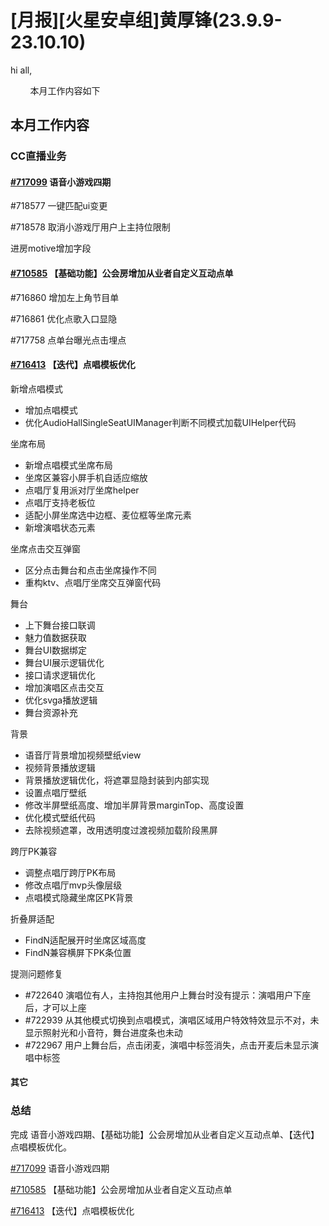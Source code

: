 # [月报][火星安卓组]黄厚锋(23.9.9-23.10.10)

hi all,

        本月工作内容如下

## 本月工作内容

### CC直播业务

#### [#717099](https://icc.pm.netease.com/v6/issues/717099) 语音小游戏四期

#718577 一键匹配ui变更

#718578 取消小游戏厅用户上主持位限制

进房motive增加字段

#### [#710585](https://icc.pm.netease.com/v6/issues/710585) 【基础功能】公会房增加从业者自定义互动点单

#716860 增加左上角节目单

#716861 优化点歌入口显隐

#717758 点单台曝光点击埋点

#### [#716413](https://icc.pm.netease.com/v6/issues/716413) 【迭代】点唱模板优化

新增点唱模式

- 增加点唱模式
- 优化AudioHallSingleSeatUIManager判断不同模式加载UIHelper代码

坐席布局

- 新增点唱模式坐席布局
- 坐席区兼容小屏手机自适应缩放
- 点唱厅复用派对厅坐席helper
- 点唱厅支持老板位
- 适配小屏坐席选中边框、麦位框等坐席元素
- 新增演唱状态元素

坐席点击交互弹窗

- 区分点击舞台和点击坐席操作不同
- 重构ktv、点唱厅坐席交互弹窗代码

舞台

- 上下舞台接口联调
- 魅力值数据获取
- 舞台UI数据绑定
- 舞台UI展示逻辑优化
- 接口请求逻辑优化
- 增加演唱区点击交互
- 优化svga播放逻辑
- 舞台资源补充

背景

- 语音厅背景增加视频壁纸view
- 视频背景播放逻辑
- 背景播放逻辑优化，将遮罩显隐封装到内部实现
- 设置点唱厅壁纸
- 修改半屏壁纸高度、增加半屏背景marginTop、高度设置
- 优化模式壁纸代码
- 去除视频遮罩，改用透明度过渡视频加载阶段黑屏

跨厅PK兼容

- 调整点唱厅跨厅PK布局
- 修改点唱厅mvp头像层级
- 点唱模式隐藏坐席区PK背景

折叠屏适配

- FindN适配展开时坐席区域高度
- FindN兼容横屏下PK条位置

提测问题修复

- #722640 演唱位有人，主持抱其他用户上舞台时没有提示：演唱用户下座后，才可以上座
- #722939 从其他模式切换到点唱模式，演唱区域用户特效特效显示不对，未显示照射光和小音符，舞台进度条也未动
- #722967 用户上舞台后，点击闭麦，演唱中标签消失，点击开麦后未显示演唱中标签

#### 其它

### 总结

完成 语音小游戏四期、【基础功能】公会房增加从业者自定义互动点单、【迭代】点唱模板优化。

[#717099](https://icc.pm.netease.com/v6/issues/717099) 语音小游戏四期

[#710585](https://icc.pm.netease.com/v6/issues/710585) 【基础功能】公会房增加从业者自定义互动点单

[#716413](https://icc.pm.netease.com/v6/issues/716413) 【迭代】点唱模板优化

